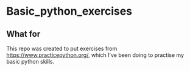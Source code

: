 # Basic_python_exercises

## What for
This repo was created to put exercises from https://www.practicepython.org/, which I've been doing to practise my basic python skills.


